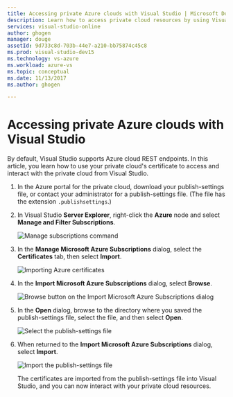 ```yaml
---
title: Accessing private Azure clouds with Visual Studio | Microsoft Docs
description: Learn how to access private cloud resources by using Visual Studio.
services: visual-studio-online
author: ghogen
manager: douge
assetId: 9d733c8d-703b-44e7-a210-bb75874c45c8
ms.prod: visual-studio-dev15
ms.technology: vs-azure
ms.workload: azure-vs
ms.topic: conceptual
ms.date: 11/13/2017
ms.author: ghogen

---
```

# Accessing private Azure clouds with Visual Studio

By default, Visual Studio supports Azure cloud REST endpoints. In this article, you learn how to use your private cloud's certificate to access and interact with the private cloud from Visual Studio.

1. In the Azure portal for the private cloud, download your publish-settings file, or contact your administrator for a publish-settings file. (The file has the extension `.publishsettings`.)

1. In Visual Studio **Server Explorer**, right-click the **Azure** node and select **Manage and Filter Subscriptions**.

    ![Manage subscriptions command](./media/vs-azure-tools-access-private-azure-clouds-with-visual-studio/IC790778.png)

1. In the **Manage Microsoft Azure Subscriptions** dialog, select the **Certificates** tab, then select **Import**.

    ![Importing Azure certificates](./media/vs-azure-tools-access-private-azure-clouds-with-visual-studio/IC790779.png)

1. In the **Import Microsoft Azure Subscriptions** dialog, select **Browse**.

    ![Browse button on the Import Microsoft Azure Subscriptions dialog](./media/vs-azure-tools-access-private-azure-clouds-with-visual-studio/browse-button.png)

1. In the **Open** dialog, browse to the directory where you saved the publish-settings file, select the file, and then select **Open**.

    ![Select the publish-settings file](./media/vs-azure-tools-access-private-azure-clouds-with-visual-studio/select-publish-settings-file.png)

1. When returned to the **Import Microsoft Azure Subscriptions** dialog, select **Import**.

    ![Import the publish-settings file](./media/vs-azure-tools-access-private-azure-clouds-with-visual-studio/IC790780.png)

    The certificates are imported from the publish-settings file into Visual Studio, and you can now interact with your private cloud resources.

